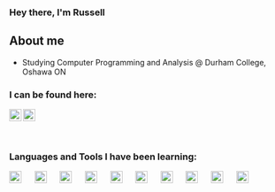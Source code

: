 ### Hey there, I'm Russell 

## About me
- Studying Computer Programming and Analysis @ Durham College, Oshawa ON

### I can be found here:

[<img align="left" alt="Russell Waring | LinkedIn" title="LinkedIn" width="22px" src="https://cdn.jsdelivr.net/npm/simple-icons@v3/icons/linkedin.svg"/>][linkedin]
[<img alt="Russell Waring | Instagram" width="22px" title="Instagram" src="https://upload.wikimedia.org/wikipedia/commons/thumb/e/e7/Instagram_logo_2016.svg/132px-Instagram_logo_2016.svg.png?20210403190622"/>][instagram]

<br />

### Languages and Tools I have been learning:
<p>
    <img alt="C sharp logo" title="C#" width="22px" src="https://seeklogo.com/images/C/c-sharp-c-logo-02F17714BA-seeklogo.com.png"/> 
    &nbsp;&nbsp;&nbsp;&nbsp;
    <img alt="C plus plus logo" title="C++" width="22px" src="https://upload.wikimedia.org/wikipedia/commons/thumb/1/18/ISO_C%2B%2B_Logo.svg/1822px-ISO_C%2B%2B_Logo.svg.png"/> 
    &nbsp;&nbsp;&nbsp;&nbsp;
    <img alt="Java logo" title="Java" width="22px" src="https://www.vectorlogo.zone/logos/java/java-vertical.svg"/> 
    &nbsp;&nbsp;&nbsp;&nbsp;
    <img alt="Python logo" title="Python" width="22px" src="http://clipart-library.com/images_k/python-logo-transparent/python-logo-transparent-5.png"/>
    &nbsp;&nbsp;&nbsp;&nbsp;
    <img alt="HTML logo" title="HTML" width="22px" src="https://www.w3.org/html/logo/downloads/HTML5_Logo.svg"/> 
    &nbsp;&nbsp;&nbsp;&nbsp;
    <img alt="CSS logo" title="CSS" width="22px" src="https://upload.wikimedia.org/wikipedia/commons/d/d5/CSS3_logo_and_wordmark.svg"/> 
    &nbsp;&nbsp;&nbsp;&nbsp;
    <img alt="JavaScript logo" title="JavaScript" width="22px" src="https://upload.wikimedia.org/wikipedia/commons/d/d4/Javascript-shield.svg"/>
    &nbsp;&nbsp;&nbsp;&nbsp;
    <img alt="PHP logo" title="PHP" width="22px" src="https://upload.wikimedia.org/wikipedia/commons/thumb/2/27/PHP-logo.svg/1067px-PHP-logo.svg.png"/>
    &nbsp;&nbsp;&nbsp;&nbsp;
    <img alt="VS 2019 logo" title="SQL" width="22px" src="https://www.svgrepo.com/show/255832/sql.svg"/>
    &nbsp;&nbsp;&nbsp;&nbsp;
    <img alt="VS 2019 logo" title="Visual Studio 2019" width="22px" src="https://upload.wikimedia.org/wikipedia/commons/thumb/5/59/Visual_Studio_Icon_2019.svg/512px-Visual_Studio_Icon_2019.svg.png"/>
</p>

<br />
<br />

[linkedin]: https://www.linkedin.com/in/russell-waring-476372a4/
[instagram]: https://www.instagram.com/russellwaring/
